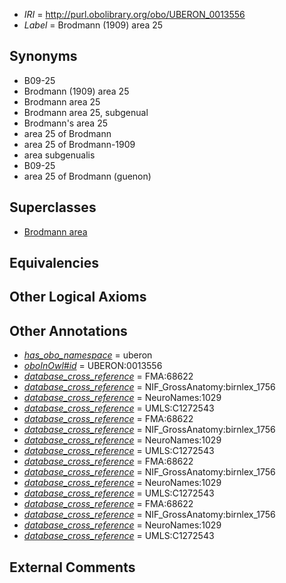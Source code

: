  * *IRI* = http://purl.obolibrary.org/obo/UBERON_0013556
 * *Label* = Brodmann (1909) area 25

## Synonyms

 * B09-25
 * Brodmann (1909) area 25
 * Brodmann area 25
 * Brodmann area 25, subgenual
 * Brodmann's area 25
 * area 25 of Brodmann
 * area 25 of Brodmann-1909
 * area subgenualis
 * B09-25
 * area 25 of Brodmann (guenon)

## Superclasses

 * [Brodmann area](../../UBERON/29/UBERON_0013529.md)

## Equivalencies


## Other Logical Axioms


## Other Annotations

 * *[has_obo_namespace](../../ce/oboInOwl#hasOBONamespace.md)* = uberon
 * *[oboInOwl#id](../../id/oboInOwl#id.md)* = UBERON:0013556
 * *[database_cross_reference](../../ef/oboInOwl#hasDbXref.md)* = FMA:68622
 * *[database_cross_reference](../../ef/oboInOwl#hasDbXref.md)* = NIF_GrossAnatomy:birnlex_1756
 * *[database_cross_reference](../../ef/oboInOwl#hasDbXref.md)* = NeuroNames:1029
 * *[database_cross_reference](../../ef/oboInOwl#hasDbXref.md)* = UMLS:C1272543
 * *[database_cross_reference](../../ef/oboInOwl#hasDbXref.md)* = FMA:68622
 * *[database_cross_reference](../../ef/oboInOwl#hasDbXref.md)* = NIF_GrossAnatomy:birnlex_1756
 * *[database_cross_reference](../../ef/oboInOwl#hasDbXref.md)* = NeuroNames:1029
 * *[database_cross_reference](../../ef/oboInOwl#hasDbXref.md)* = UMLS:C1272543
 * *[database_cross_reference](../../ef/oboInOwl#hasDbXref.md)* = FMA:68622
 * *[database_cross_reference](../../ef/oboInOwl#hasDbXref.md)* = NIF_GrossAnatomy:birnlex_1756
 * *[database_cross_reference](../../ef/oboInOwl#hasDbXref.md)* = NeuroNames:1029
 * *[database_cross_reference](../../ef/oboInOwl#hasDbXref.md)* = UMLS:C1272543
 * *[database_cross_reference](../../ef/oboInOwl#hasDbXref.md)* = FMA:68622
 * *[database_cross_reference](../../ef/oboInOwl#hasDbXref.md)* = NIF_GrossAnatomy:birnlex_1756
 * *[database_cross_reference](../../ef/oboInOwl#hasDbXref.md)* = NeuroNames:1029
 * *[database_cross_reference](../../ef/oboInOwl#hasDbXref.md)* = UMLS:C1272543

## External Comments

